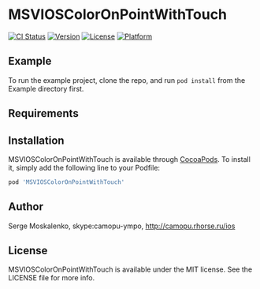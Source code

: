 # MSVIOSColorOnPointWithTouch

[![CI Status](https://img.shields.io/travis/sergemoskalenko/MSVIOSColorOnPointWithTouch.svg?style=flat)](https://travis-ci.org/sergemoskalenko/MSVIOSColorOnPointWithTouch)
[![Version](https://img.shields.io/cocoapods/v/MSVIOSColorOnPointWithTouch.svg?style=flat)](https://cocoapods.org/pods/MSVIOSColorOnPointWithTouch)
[![License](https://img.shields.io/cocoapods/l/MSVIOSColorOnPointWithTouch.svg?style=flat)](https://cocoapods.org/pods/MSVIOSColorOnPointWithTouch)
[![Platform](https://img.shields.io/cocoapods/p/MSVIOSColorOnPointWithTouch.svg?style=flat)](https://cocoapods.org/pods/MSVIOSColorOnPointWithTouch)

## Example

To run the example project, clone the repo, and run `pod install` from the Example directory first.

## Requirements

## Installation

MSVIOSColorOnPointWithTouch is available through [CocoaPods](https://cocoapods.org). To install
it, simply add the following line to your Podfile:

```ruby
pod 'MSVIOSColorOnPointWithTouch'
```

## Author

Serge Moskalenko, skype:camopu-ympo, http://camopu.rhorse.ru/ios

## License

MSVIOSColorOnPointWithTouch is available under the MIT license. See the LICENSE file for more info.
